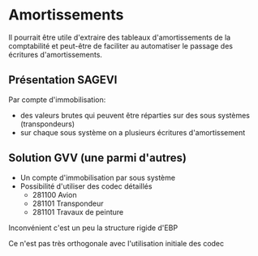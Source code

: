 # Amortissements

Il pourrait être utile d'extraire des tableaux d'amortissements de la comptabilité et peut-être de faciliter au automatiser le passage des écritures d'amortissements.

## Présentation SAGEVI

Par compte d'immobilisation:
- des valeurs brutes qui peuvent être réparties sur des sous systèmes (transpondeurs)
- sur chaque sous système on a plusieurs écritures d'amortissement

## Solution GVV (une parmi d'autres)

- Un compte d'immobilisation par sous système
- Possibilité d'utiliser des codec détaillés
  - 281100  Avion
  - 281101  Transpondeur
  - 281101  Travaux de peinture

Inconvénient c'est un peu la structure rigide d'EBP

Ce n'est pas très orthogonale avec l'utilisation initiale des codec
